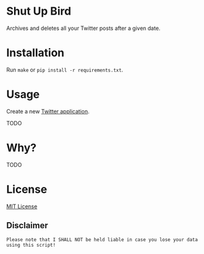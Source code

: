 # Shut Up Bird

Archives and deletes all your Twitter posts after a given date.

# Installation

Run `make` or `pip install -r requirements.txt`.

# Usage

Create a new [Twitter application](https://apps.twitter.com/).

  TODO

# Why?

  TODO

# License

[MIT License](LICENSE)

## Disclaimer

    Please note that I SHALL NOT be held liable in case you lose your data using this script! 
